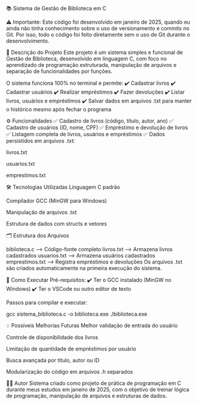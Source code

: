 📚 Sistema de Gestão de Biblioteca em C



⚠️ Importante: Este código foi desenvolvido em janeiro de 2025, quando eu ainda não tinha conhecimento sobre o uso de versionamento e commits no Git. Por isso, todo o código foi feito diretamente sem o uso de Git durante o desenvolvimento.

🎯 Descrição do Projeto
Este projeto é um sistema simples e funcional de Gestão de Biblioteca, desenvolvido em linguagem C, com foco no aprendizado de programação estruturada, manipulação de arquivos e separação de funcionalidades por funções.


O sistema funciona 100% no terminal e permite:
✔️ Cadastrar livros
✔️ Cadastrar usuários
✔️ Realizar empréstimos
✔️ Fazer devoluções
✔️ Listar livros, usuários e empréstimos
✔️ Salvar dados em arquivos .txt para manter o histórico mesmo após fechar o programa


⚙️ Funcionalidades
✅ Cadastro de livros (código, título, autor, ano)
✅ Cadastro de usuários (ID, nome, CPF)
✅ Empréstimo e devolução de livros
✅ Listagem completa de livros, usuários e empréstimos
✅ Dados persistidos em arquivos .txt:


livros.txt

usuarios.txt

emprestimos.txt


🛠️ Tecnologias Utilizadas
Linguagem C padrão

Compilador GCC (MinGW para Windows)

Manipulação de arquivos .txt

Estrutura de dados com structs e vetores


🗂️ Estrutura dos Arquivos

biblioteca.c           --> Código-fonte completo
livros.txt              --> Armazena livros cadastrados
usuarios.txt            --> Armazena usuários cadastrados
emprestimos.txt         --> Registra empréstimos e devoluções
Os arquivos .txt são criados automaticamente na primeira execução do sistema.


🚀 Como Executar
Pré-requisitos:
✔️ Ter o GCC instalado (MinGW no Windows)
✔️ Ter o VSCode ou outro editor de texto

Passos para compilar e executar:

gcc sistema_biblioteca.c -o biblioteca.exe
./biblioteca.exe



💡 Possíveis Melhorias Futuras
Melhor validação de entrada do usuário

Controle de disponibilidade dos livros

Limitação de quantidade de empréstimos por usuário

Busca avançada por título, autor ou ID

Modularização do código em arquivos .h separados



👨‍💻 Autor
Sistema criado como projeto de prática de programação em C durante meus estudos em janeiro de 2025, com o objetivo de treinar lógica de programação, manipulação de arquivos e estruturas de dados.